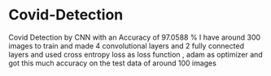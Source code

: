 # Covid-Detection
  Covid Detection by CNN with an Accuracy of 97.0588 %   I have around 300 images to train and made 4 convolutional layers and 2 fully connected layers and used cross entropy loss as loss function , adam as optimizer and got this much accuracy on the test data of around 100 images 
